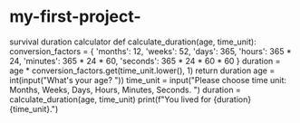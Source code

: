 # my-first-project-
survival duration calculator
def calculate_duration(age, time_unit):
    conversion_factors = {
        'months': 12,
        'weeks': 52,
        'days': 365,
        'hours': 365 * 24,
        'minutes': 365 * 24 * 60,
        'seconds': 365 * 24 * 60 * 60
    }
    duration = age * conversion_factors.get(time_unit.lower(), 1)
    return duration
age = int(input("What's your age? "))
time_unit = input("Please choose time unit: Months, Weeks, Days, Hours, Minutes, Seconds. ")
duration = calculate_duration(age, time_unit)
print(f"You lived for {duration} {time_unit}.")
